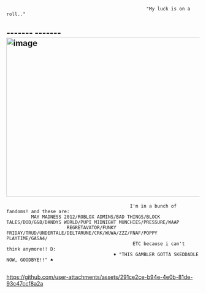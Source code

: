 

                                                       "My luck is on a roll.."
  ##       ------- ------- <img width="736" height="414" alt="image" src="https://github.com/user-attachments/assets/66b55f69-2082-40ae-8121-74c26f453a03" />
                                                 I'm in a bunch of fandoms! and these are:
             MAY MADNESS 2012/ROBLOX ADMINS/BAD THINGS/BLOCK TALES/DOD/G&B/DANDYS WORLD/PUPI MIDNIGHT MUNCHIES/PRESSURE/WAAP
                          REGRETAVATOR/FUNKY FRIDAY/TRUD/UNDERTALE/DELTARUNE/CRK/WUWA/ZZZ/FNAF/POPPY PLAYTIME/GASA4/
                                                  ETC because i can't think anymore!! D:
                                           ♦️ "THIS GAMBLER GOTTA SKEDDADLE NOW, GOODBYE!!" ♠️
  ##
   

  https://github.com/user-attachments/assets/291ce2ce-b94e-4e0b-81de-93c47ccf8a2a 






 




